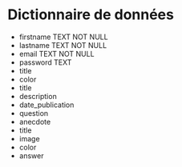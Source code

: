 # Dictionnaire de données

- firstname  TEXT NOT NULL 
- lastname TEXT NOT NULL
- email  TEXT NOT NULL
- password  TEXT
- title
- color
- title
- description
- date_publication
- question
- anecdote
- title
- image
- color
- answer